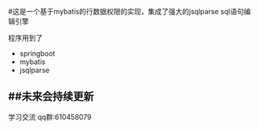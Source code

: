 #这是一个基于mybatis的行数据权限的实现，集成了强大的jsqlparse sql语句编辑引擎

程序用到了
- springboot
- mybatis
- jsqlparse

##未来会持续更新
----------------------------------------

学习交流 qq群:610458079
